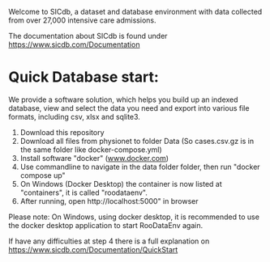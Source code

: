 Welcome to SICdb, a dataset and database environment with data collected from over 27,000 intensive care admissions.

The documentation about SICdb is found under https://www.sicdb.com/Documentation


# Quick Database start: 

We provide a software solution, which helps you build up an indexed database, view and select the data you need and export into various file formats, including csv, xlsx and sqlite3.

1) Download this repository
2) Download all files from physionet to folder Data  (So cases.csv.gz is in the same folder like docker-compose.yml)
3) Install software "docker" (www.docker.com)
4) Use commandline to navigate in the data folder folder, then run "docker compose up"
5) On Windows (Docker Desktop) the container is now listed at "containers", it is called "roodataenv".
6) After running, open http://localhost:5000" in browser

Please note: On Windows, using docker desktop, it is recommended to use the docker desktop application to start RooDataEnv again. 

If have any difficulties at step 4 there is a full explanation on https://www.sicdb.com/Documentation/QuickStart